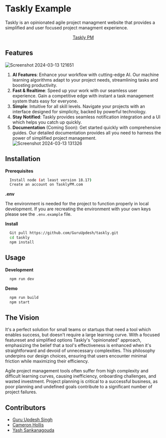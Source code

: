 
# Taskly Example
Taskly is an opinionated agile project managment website that provides a simplified and user focused project managment experience.
<div align="center">

[Taskly PM](https://tasklypm.com/)

</div>

## Features
![Screenshot 2024-03-13 121651](https://github.com/GuruUpdesh/taskly/assets/62634868/50042f27-d237-4988-9249-4a930d36bd9b)
1. **AI Features**: Enhance your workflow with cutting-edge AI. Our machine learning algorithms adapt to your project needs, streamlining tasks and boosting productivity.
2. **Fast & Realtime**: Speed up your work with our seamless user experience. Gain a competitive edge with instant a task management system thats easy for everyone.
3. **Simple**: Intuitive for all skill levels. Navigate your projects with an interface designed for simplicity, backed by powerful technology.
4. **Stay Notified**: Taskly provides seamless notification integration and a UI which helps you catch up quickly.
5. **Documentation** (Coming Soon): Get started quickly with comprehensive guides. Our detailed documentation provides all you need to harness the power of simplified project management.
![Screenshot 2024-03-13 131326](https://github.com/GuruUpdesh/track-it/assets/62634868/d474efba-e258-47c5-96ad-195b4a9f5046)

## Installation

**Prerequisites**
```bash
  Install node (at least version 18.17)
  Create an account on TasklyPM.com
```

**.env**

The environment is needed for the project to function properly in local development. If you are recreating the environment with your own keys please see the `.env.example` file.

**Install**
```bash
  Git pull https://github.com/GuruUpdesh/taskly.git
  cd taskly
  npm install
```
## Usage
**Development**
```bash
  npm run dev
```
**Demo**
```bash
  npm run build
  npm start
```

## The Vision
It's a perfect solution for small teams or startups that need a tool which enables success, but doesn't require a large learning curve. With a focused featureset and simplified options Taskly's "opinionated" approach, emphasizing the belief that a tool's effectiveness is enhanced when it's straightforward and devoid of unnecessary complexities. This philosophy underpins our design choices, ensuring that users encounter minimal friction while maximizing their efficiency.

Agile project management tools often suffer from high complexity and difficult learning curves, causing inefficiency, onboarding challenges, and wasted investment. Project planning is critical to a successful business, as poor planning and undefined goals contribute to a significant number of project failures.

## Contributors

- [Guru Updesh Singh](https://github.com/GuruUpdesh)
- [Cameron Hollis](https://github.com/cameronhollis4)
- [Yash Sankanagouda](https://github.com/sankanay)
